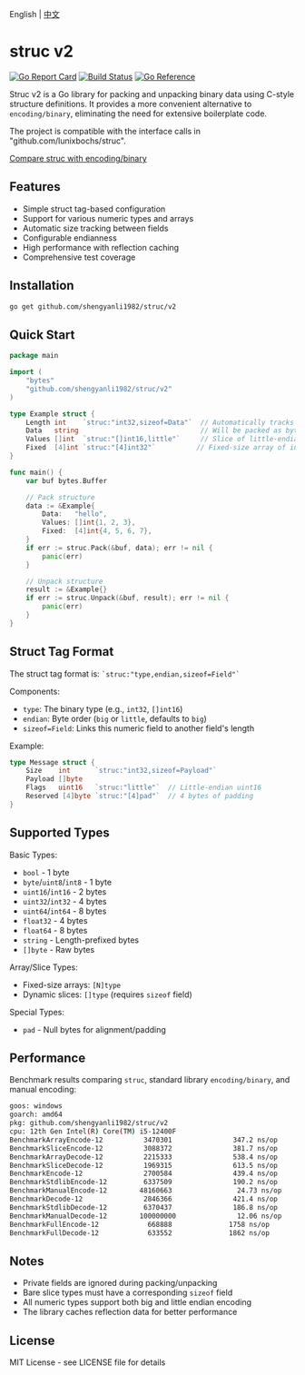 English | [中文](./README_CN.md)

# struc v2

[![Go Report Card](https://goreportcard.com/badge/github.com/shengyanli1982/struc/v2)](https://goreportcard.com/report/github.com/shengyanli1982/struc/v2)
[![Build Status](https://github.com/shengyanli1982/struc/actions/workflows/test.yaml/badge.svg)](https://github.com/shengyanli1982/struc/actions)
[![Go Reference](https://pkg.go.dev/badge/github.com/shengyanli1982/struc/v2.svg)](https://pkg.go.dev/github.com/shengyanli1982/struc/v2)

Struc v2 is a Go library for packing and unpacking binary data using C-style structure definitions. It provides a more convenient alternative to `encoding/binary`, eliminating the need for extensive boilerplate code.

The project is compatible with the interface calls in "github.com/lunixbochs/struc".

[Compare struc with encoding/binary](https://bochs.info/p/cxvm9)

## Features

-   Simple struct tag-based configuration
-   Support for various numeric types and arrays
-   Automatic size tracking between fields
-   Configurable endianness
-   High performance with reflection caching
-   Comprehensive test coverage

## Installation

```bash
go get github.com/shengyanli1982/struc/v2
```

## Quick Start

```go
package main

import (
    "bytes"
    "github.com/shengyanli1982/struc/v2"
)

type Example struct {
    Length int    `struc:"int32,sizeof=Data"`  // Automatically tracks Data length
    Data   string                              // Will be packed as bytes
    Values []int  `struc:"[]int16,little"`     // Slice of little-endian int16
    Fixed  [4]int `struc:"[4]int32"`          // Fixed-size array of int32
}

func main() {
    var buf bytes.Buffer

    // Pack structure
    data := &Example{
        Data:   "hello",
        Values: []int{1, 2, 3},
        Fixed:  [4]int{4, 5, 6, 7},
    }
    if err := struc.Pack(&buf, data); err != nil {
        panic(err)
    }

    // Unpack structure
    result := &Example{}
    if err := struc.Unpack(&buf, result); err != nil {
        panic(err)
    }
}
```

## Struct Tag Format

The struct tag format is: `` `struc:"type,endian,sizeof=Field"` ``

Components:

-   `type`: The binary type (e.g., `int32`, `[]int16`)
-   `endian`: Byte order (`big` or `little`, defaults to `big`)
-   `sizeof=Field`: Links this numeric field to another field's length

Example:

```go
type Message struct {
    Size    int      `struc:"int32,sizeof=Payload"`
    Payload []byte
    Flags   uint16   `struc:"little"`  // Little-endian uint16
    Reserved [4]byte `struc:"[4]pad"`  // 4 bytes of padding
}
```

## Supported Types

Basic Types:

-   `bool` - 1 byte
-   `byte`/`uint8`/`int8` - 1 byte
-   `uint16`/`int16` - 2 bytes
-   `uint32`/`int32` - 4 bytes
-   `uint64`/`int64` - 8 bytes
-   `float32` - 4 bytes
-   `float64` - 8 bytes
-   `string` - Length-prefixed bytes
-   `[]byte` - Raw bytes

Array/Slice Types:

-   Fixed-size arrays: `[N]type`
-   Dynamic slices: `[]type` (requires `sizeof` field)

Special Types:

-   `pad` - Null bytes for alignment/padding

## Performance

Benchmark results comparing `struc`, standard library `encoding/binary`, and manual encoding:

```bash
goos: windows
goarch: amd64
pkg: github.com/shengyanli1982/struc/v2
cpu: 12th Gen Intel(R) Core(TM) i5-12400F
BenchmarkArrayEncode-12          3470301               347.2 ns/op           113 B/op          3 allocs/op
BenchmarkSliceEncode-12          3088372               381.7 ns/op           114 B/op          4 allocs/op
BenchmarkArrayDecode-12          2215333               538.4 ns/op           184 B/op         18 allocs/op
BenchmarkSliceDecode-12          1969315               613.5 ns/op           224 B/op         20 allocs/op
BenchmarkEncode-12               2700584               439.4 ns/op           152 B/op          4 allocs/op
BenchmarkStdlibEncode-12         6337509               190.2 ns/op           136 B/op          3 allocs/op
BenchmarkManualEncode-12        48160663                24.73 ns/op           64 B/op          1 allocs/op
BenchmarkDecode-12               2846366               421.4 ns/op            96 B/op          5 allocs/op
BenchmarkStdlibDecode-12         6370437               186.8 ns/op            80 B/op          3 allocs/op
BenchmarkManualDecode-12        100000000               12.06 ns/op            8 B/op          1 allocs/op
BenchmarkFullEncode-12            668888              1758 ns/op             472 B/op          8 allocs/op
BenchmarkFullDecode-12            633552              1862 ns/op             312 B/op         26 allocs/
```

## Notes

-   Private fields are ignored during packing/unpacking
-   Bare slice types must have a corresponding `sizeof` field
-   All numeric types support both big and little endian encoding
-   The library caches reflection data for better performance

## License

MIT License - see LICENSE file for details
